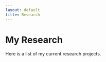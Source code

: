 ```yaml
---
layout: default
title: Research
---
```


# My Research

Here is a list of my current research projects.
